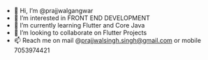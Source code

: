 - 👋 Hi, I’m @prajjwalgangwar
- 👀 I’m interested in FRONT END DEVELOPMENT
- 🌱 I’m currently learning Flutter and Core Java
- 💞️ I’m looking to collaborate on Flutter Projects
- 📫 Reach me on mail @prajjwalsingh.singh@gmail.com or mobile 7053974421

<!---
prajjwalgangwar/prajjwalgangwar is a ✨ special ✨ repository because its `README.md` (this file) appears on your GitHub profile.
You can click the Preview link to take a look at your changes.
--->
